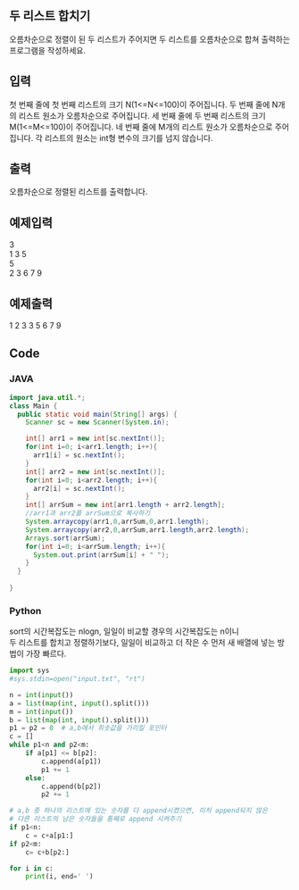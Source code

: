 ## 두 리스트 합치기   
오름차순으로 정렬이 된 두 리스트가 주어지면 두 리스트를 오름차순으로 합쳐 출력하는 프로그램을 작성하세요.   
   
## 입력    
첫 번째 줄에 첫 번째 리스트의 크기 N(1<=N<=100)이 주어집니다. 
두 번째 줄에 N개의 리스트 원소가 오름차순으로 주어집니다. 세 번째 줄에 두 번째 리스트의 크기 M(1<=M<=100)이 주어집니다. 
네 번째 줄에 M개의 리스트 원소가 오름차순으로 주어집니다. 각 리스트의 원소는 int형 변수의 크기를 넘지 않습니다.   
   
## 출력    
오름차순으로 정렬된 리스트를 출력합니다.   
   
## 예제입력                                    
3    
1 3 5    
5     
2 3 6 7 9   
   
## 예제출력    
1 2 3 3 5 6 7 9   

## Code   
### JAVA   
```java
import java.util.*;
class Main {
  public static void main(String[] args) {
    Scanner sc = new Scanner(System.in);

    int[] arr1 = new int[sc.nextInt()];
    for(int i=0; i<arr1.length; i++){
      arr1[i] = sc.nextInt();
    }
    int[] arr2 = new int[sc.nextInt()];
    for(int i=0; i<arr2.length; i++){
      arr2[i] = sc.nextInt();
    }
    int[] arrSum = new int[arr1.length + arr2.length];
    //arr1과 arr2를 arrSum으로 복사하기
    System.arraycopy(arr1,0,arrSum,0,arr1.length);
    System.arraycopy(arr2,0,arrSum,arr1.length,arr2.length);
    Arrays.sort(arrSum);
    for(int i=0; i<arrSum.length; i++){
      System.out.print(arrSum[i] + " ");
    }
  }  
 
}
```
### Python   
sort의 시간복잡도는 nlogn, 일일이 비교할 경우의 시간복잡도는 n이니   
두 리스트를 합치고 정렬하기보다, 일일이 비교하고 더 작은 수 먼저 새 배열에 넣는 방법이 가장 빠르다.    
```python
import sys
#sys.stdin=open("input.txt", "rt")

n = int(input())
a = list(map(int, input().split()))
m = int(input())
b = list(map(int, input().split()))
p1 = p2 = 0  # a,b에서 최솟값을 가리킬 포인터
c = []
while p1<n and p2<m:
    if a[p1] <= b[p2]:
        c.append(a[p1])
        p1 += 1
    else:
        c.append(b[p2])
        p2 += 1

# a,b 중 하나의 리스트에 있는 숫자를 다 append시켰으면, 미처 append되지 않은
# 다른 리스트의 남은 숫자들을 통째로 append 시켜주기
if p1<n:
    c = c+a[p1:]
if p2<m:
    c= c+b[p2:]

for i in c:
    print(i, end=' ')
```
